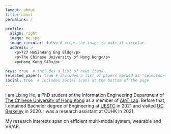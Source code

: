 ```yaml
---
layout: about
title: about
permalink: /

profile:
  align: right
  image: me.jpg
  image_circular: false # crops the image to make it circular
  address: >
    <p>727 HoSinHang Eng Bldg</p>
    <p>The Chinese University of Hong Kong</p>
    <p>Hong Kong SAR</p>

news: true  # includes a list of news items
selected_papers: true # includes a list of papers marked as "selected={true}"
social: true  # includes social icons at the bottom of the page
---
```


I am Lixing He, a PhD student of the Information Engineering Department of [The Chinese University of Hong Kong](https://www.cuhk.edu.hk/english/index.html)
as a member of [AIoT Lab](http://aiot.ie.cuhk.edu.hk/). Before that, I obtained Bachelor degree of Engineering at [UESTC](https://en.uestc.edu.cn/) in 2021 and visited 
[UC Berkeley](https://www.berkeley.edu/) in 2020. I was a research assistant at CUHK in 2021.

My research interests span on efficient multi-modal system, wearable and VR/AR.
